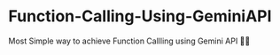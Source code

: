 # Function-Calling-Using-GeminiAPI
Most Simple way to achieve Function Callling using Gemini API 🎉💫
